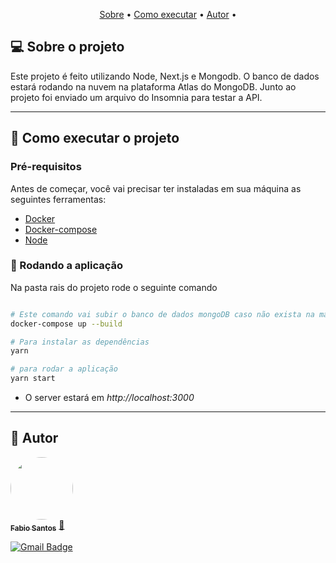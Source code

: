 <p align="center">
 <a href="#-sobre-o-projeto">Sobre</a> •
 <a href="#-como-executar-o-projeto">Como executar</a> • 
 <a href="#-autor">Autor</a> • 
</p>


## 💻 Sobre o projeto

 Este projeto é feito utilizando Node, Next.js e Mongodb. O banco de dados estará rodando na nuvem na plataforma Atlas do MongoDB. Junto ao projeto foi enviado um arquivo do Insomnia para testar a API.

---

## 🚀 Como executar o projeto

### Pré-requisitos

Antes de começar, você vai precisar ter instaladas em sua máquina as seguintes ferramentas:

- [Docker](https://www.docker.com/)
- [Docker-compose](https://docs.docker.com/compose/install/)
- [Node](https://nodejs.org/en/)


### 🎲 Rodando a aplicação
Na pasta rais do projeto rode o seguinte comando

```bash

# Este comando vai subir o banco de dados mongoDB caso não exista na máquina
docker-compose up --build

# Para instalar as dependências
yarn

# para rodar a aplicação
yarn start
```
- O server estará em *http://localhost:3000*

---

## 🦸 Autor

<a href="https://github.com/fabioprogramadorti">
 <img style="border-radius: 50%;" src="./img/fabio.jpeg" width="100px;" alt=""/>
 <br />
 <sub><b>Fabio Santos</b></sub></a> <a href="https://github.com/fabioprogramadorti" title="Rocketseat">🚀</a>
 <br />

[![Gmail Badge](https://img.shields.io/badge/-fabioprogramadorti@gmail.com-c14438?style=flat-square&logo=Gmail&logoColor=white&link=mailto:fabioprogramadorti@gmail.com)](mailto:fabioprogramadorti@gmail.com)
